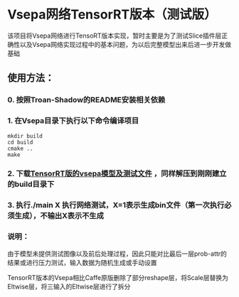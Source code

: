 # Vsepa网络TensorRT版本（测试版）

该项目将Vsepa网络进行TensoRT版本实现，暂时主要是为了测试Slice插件层正确性以及Vsepa网络实现过程中的基本问题，为以后完整模型出来后进一步开发做基础

## 使用方法：

### 0. 按照Troan-Shadow的README安装相关依赖

### 1. 在Vsepa目录下执行以下命令编译项目

```Shell
mkdir build
cd build
cmake ..
make
```

### 2. 下载[TensorRT版的vsepa模型及测试文件](http://pa5f6jv84.bkt.clouddn.com/vsepa_files.zip) ，同样解压到刚刚建立的build目录下

### 3. 执行./main X 执行网络测试，X=1表示生成bin文件（第一次执行必须生成），不输出X表示不生成


### 说明：

由于模型未提供测试图像以及前后处理过程，因此只能对比最后一层prob-attr的结果或进行压力测试，输入数据为随机生成或手动设置

TensorRT版本的Vsepa相比Caffe原版删除了部分reshape层，将Scale层替换为Eltwise层，将三输入的Eltwise层进行了拆分



